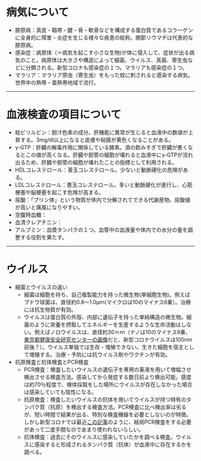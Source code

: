 # 病気について
- 膠原病：真皮・靱帯・腱・骨・軟骨などを構成する蛋白質であるコラーゲンに全身的に障害・炎症を生じる様々な疾患の総称。関節リウマチは代表的な膠原病。
- 感染症：病原体（＝病気を起こす小さな生物)が体に侵入して、症状が出る病気のこと。病原体は大きさや構造によって細菌、ウイルス、真菌、寄生虫などに分類される。新型コロナも感染症の１つ。マラリアも感染症の１つ。
- マラリア：マラリア原虫（寄生虫）をもった蚊に刺されると感染する病気。世界中の熱帯・亜熱帯地域で流行。

---
# 血液検査の項目について
- 総ビリルビン：胆汁色素の成分。肝機能に異常が生じると血液中の数値が上昇する。3mg/dl以上になると皮膚や粘膜が黄色くなることがある。
- γ-GTP：肝臓の解毒作用に関係している酵素。酒の飲みすぎで肝臓が悪くなるとこの値が高くなる。肝臓や胆管の細胞が壊れると血液中にγ-GTPが流れ出るため、肝臓や胆管の細胞が壊れたことの指標として利用される。
- HDLコレステロール：善玉コレステロール。少ないと動脈硬化の危険がある。
- LDLコレステロール：悪玉コレステロール。多いと動脈硬化が進行し、心筋梗塞や脳梗塞を起こす危険が高まる。
- 尿酸：「プリン体」という物質が体内で分解されてできる代謝産物。尿酸値が高いと痛風になりやすい。
- 空腹時血糖：
- 血清クレアチニン：
- アルブミン：血漿タンパクの１つ。血管中の血液量や体内での水分の量を調整する役割を果たす。

---
# ウイルス
- 細菌とウイルスの違い
  - 細菌は細胞を持ち、自己複製能力を持った微生物(単細胞生物)。例えばブドウ球菌は、直径約0.8～1.0μｍ(マイクロは10のマイナス6乗）。治療には抗生物質が有効。
  - ウイルスは蛋白質の外殻、内部に遺伝子を持った単純構造の微生物。細菌のように栄養を摂取してエネルギーを生産するような生命活動はしない。例えばノロウイルスは、直径約30ｎｍ（ナノは10のマイナス9乗、[東京都健康安全研究センターの画像](http://www.tokyo-eiken.go.jp/lb_virus/kansenshou/virus_gazou/sars-cov-2/)だと、新型コロナウイルスは100nm前後？）。ウイルス単独では生存・増殖できない。生きた細胞を宿主として増殖する。治療・予防には抗ウイルス剤やワクチンが有効。
- 抗原検査と抗体検査とPCR検査
  - PCR検査：検査したいウイルスの遺伝子を専用の薬液を用いて増幅させ検出させる検査方法。感染してから発症する数日前より検出可能。感度は約70％程度で、検体採取をした場所にウイルスが存在しなかった場合は感染していても陰性になる。
  - 抗原検査：検査したいウイルスの抗体を用いてウイルスが持つ特有のタンパク質（抗原）を検出する検査方法。PCR検査に比べ検出率は劣るが、短い時間で結果が出る、特別な検査機器を必要としないのが特徴。しかし新型コロナでは最近[この記事](https://gendai.ismedia.jp/articles/-/80383?imp=0)のように、結局PCR検査をする必要があって二度手間なのであまり使われないらしい。
  - 抗体検査：過去にそのウイルスに感染していたかを調べる検査。ウイルスに感染すると形成されるタンパク質（抗体）が血液中に存在するかを調べる。
